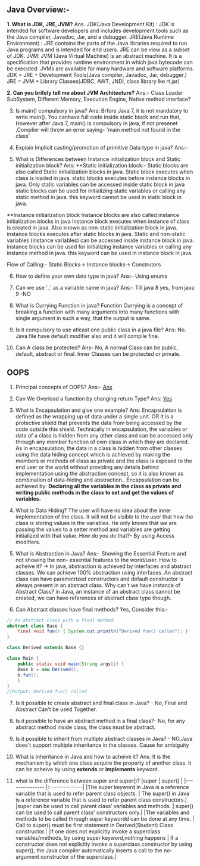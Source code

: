 ## Java Overview:-
**1. What is JDK, JRE, JVM?**
	Ans. 
	JDK(Java Development Kit) : JDK is intended for software developers and includes development tools such as the Java compiler, Javadoc, Jar, and a debugger.
	JRE(Java Runtime Environment) : JRE contains the parts of the Java libraries required to run Java programs and is intended for end users. JRE can be view as a subset of JDK.
	JVM: JVM (Java Virtual Machine) is an abstract machine. It is a specification that provides runtime environment in which java bytecode can be executed. JVMs are available for many hardware and software platforms. 
		JDK = JRE + Development Tools(Java compiler, Javadoc, Jar, debugger.)
		JRE = JVM + Library Classes(JDBC, AWT, JNDI, class library lke rt.jar)
	
**2. Can you brifely tell me about JVM Architecture?**
	Ans:- Class Loader SubSystem, Different Memory, Execution Engine, Native method interface?

3. Is main() compulsory in java?
Ans: Brfore Java 7, it is not mandatory to write main(). You canhave full code inside static block and run that,
However after Java 7, main() is compulsory in java, if not presenet ,Complier will throw an error saying- 'main method not found in the class'

4.  Explain Implicit casting/promotion of primitive Data type in java?
Ans:- 

5. What is Differences between Instance initialization block and Static initialization block?
Ans: 
**Static initialization block:-
Static blocks are also called Static initialization blocks in java.
Static block executes when class is loaded in java.
static blocks executes before instance blocks in java.
Only static variables can be accessed inside static block in java
static blocks can be used for initializing static variables or calling any static method in java.
this keyword cannot be used in static block in java.

**Instance initialization block
Instance blocks are also called instance initialization blocks in java
Instance block executes when instance of class is created in java.
Also known as non-static initialization block in java.
instance blocks executes after static blocks in java.
Static and non-static variables (instance variables) can be accessed inside instance block in java.
instance blocks can be used for initializing instance variables or calling any instance method in java.
this keyword can be used in instance block in java.

Flow of Calling:- Static Blocks-> Instance blocks-> Construtors

6. How to define your own data type in java?
Ans:- Using enums

7. Can we use '_' as a variable name in java?
Ans:- Till java 8 yes, from java 9 -NO

8. What is Currying Function in java?
Function Currying is a concept of breaking a function with many arguments into many functions with single argument in such a way, that the output is same.

9. Is it compulsory to use atleast one public class in a java file? 
Ans: No. Java file have default modifier also and it will compile fine.

10. Can A class be protected?
Ans- No, A normal Class can be public, default, abstract or final. Inner Classes can be protected or private.


## OOPS 
1. Principal concepts of OOPS?
Ans:- [Ans](https://github.com/Ashu-hub/Books-to-Prepare-Oracle-Java-Certification-Exams/blob/master/interview_questions_java.md#general-answers)

2. Can We Overload a function by changing return Type?
Ans: [Yes](https://github.com/Ashu-hub/Books-to-Prepare-Oracle-Java-Certification-Exams/blob/master/interview_questions_java.md#general-answers)

3. What is Encapsulation and give one example?
Ans: Encapsulation is defined as the wrapping up of data under a single unit. 
				OR 
	It is a protective shield that prevents the data from being accessed by the code outside this shield.
Technically in encapsulation, the variables or data of a class is hidden from any other class and can be accessed only through any member function of own class in which they are declared.
As in encapsulation, the data in a class is hidden from other classes using the data hiding concept which is achieved by making the members or methods of class as private and the class is exposed to the end user or the world without providing any details behind implementation using the abstraction concept, so it is also known as combination of data-hiding and abstraction..
Encapsulation can be achieved by: **Declaring all the variables in the class as private and writing public methods in the class to set and get the values of variables.**

4. What is Data Hiding?
The user will have no idea about the inner implementation of the class. It will not be visible to the user that how the class is storing values in the variables. He only knows that we are passing the values to a setter method and variables are getting initialized with that value.
How do you do that?- By using Access modifiers.

5. What is Abstraction in Java?
Ans:- Showing the Essential Feature and not showing the non- essential features to the world/user.
How to acheive it? -> In java, abstraction is achieved by interfaces and abstract classes. We can achieve 100% abstraction using interfaces.
	An abstract class can have parametrized constructors and default constructor is always present in an abstract class.
Why can't we have instance of Abstract Class?
in Java, an instance of an abstract class cannot be created, we can have references of abstract class type though.

6. Can Abstract classes have final methods?
Yes, Consider this:-

```java
// An abstract class with a final method 
abstract class Base { 
	final void fun() { System.out.println("Derived fun() called"); } 
} 

class Derived extends Base {} 

class Main { 
	public static void main(String args[]) { 
	Base b = new Derived(); 
	b.fun(); 
	} 
} 
//Output: Derived fun() called
```

7. Is it possible to create abstract and final class in Java? - No, Final and Abstract Can't be used Together.
8. Is it possible to have an abstract method in a final class?-  No, for any abstract method inside class, the class must be abstract.
9. Is it possible to inherit from multiple abstract classes in Java? - NO,Java does't support multiple inheritance in the classes. Cause for ambiguity

10. What is Inheritance in Java and how to acheive it?
Ans: It is the mechanism by which one class acquire the property of another class.
It can be acheive by using **extends** or **implements** keyword.

11. what is the difference between super and super()?
|super																							| super()		|
|---------------																				|:--------------|
|The super keyword in Java is a reference variable that is used to refer parent class objects.	| The super() in Java is a reference variable that is used to refer parent class constructors.|
|super can be used to call parent class’ variables and methods.									| super() can be used to call parent class’ constructors only.|
|The variables and methods to be called through super keywordd can be done at any time.			| Call to super() must be first statement in Derived(Student) Class constructor.|
|If one does not explicitly invoke a superclass variables/methods, by using super keyword,nothing happens | If a constructor does not explicitly invoke a superclass constructor by using super(), the Java compiler automatically inserts a call to the no-argument constructor of the superclass.|
